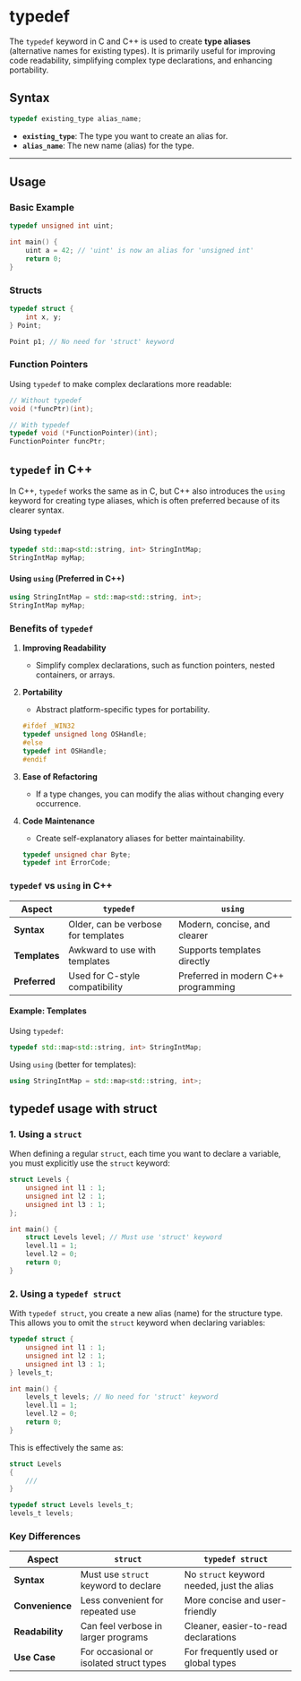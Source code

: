 # typedef
The `typedef` keyword in C and C++ is used to create **type aliases** (alternative names for existing types). It is primarily useful for improving code readability, simplifying complex type declarations, and enhancing portability.

## Syntax
```c
typedef existing_type alias_name;
```

- **`existing_type`**: The type you want to create an alias for.
- **`alias_name`**: The new name (alias) for the type.

---

## Usage

### Basic Example
```c
typedef unsigned int uint;

int main() {
    uint a = 42; // 'uint' is now an alias for 'unsigned int'
    return 0;
}
```

### Structs
```c
typedef struct {
    int x, y;
} Point;

Point p1; // No need for 'struct' keyword
```

### Function Pointers
Using `typedef` to make complex declarations more readable:
```c
// Without typedef
void (*funcPtr)(int);

// With typedef
typedef void (*FunctionPointer)(int);
FunctionPointer funcPtr;
```

## `typedef` in C++

In C++, `typedef` works the same as in C, but C++ also introduces the `using` keyword for creating type aliases, which is often preferred because of its clearer syntax.

#### Using `typedef`
```cpp
typedef std::map<std::string, int> StringIntMap;
StringIntMap myMap;
```

#### Using `using` (Preferred in C++)
```cpp
using StringIntMap = std::map<std::string, int>;
StringIntMap myMap;
```
### Benefits of `typedef`

1. **Improving Readability**
   - Simplify complex declarations, such as function pointers, nested containers, or arrays.

2. **Portability**
   - Abstract platform-specific types for portability.
   ```c
   #ifdef _WIN32
   typedef unsigned long OSHandle;
   #else
   typedef int OSHandle;
   #endif
   ```

3. **Ease of Refactoring**
   - If a type changes, you can modify the alias without changing every occurrence.

4. **Code Maintenance**
   - Create self-explanatory aliases for better maintainability.
   ```c
   typedef unsigned char Byte;
   typedef int ErrorCode;
   ```

### `typedef` vs `using` in C++

| Aspect                  | `typedef`                             | `using`                                |
|-------------------------|----------------------------------------|----------------------------------------|
| **Syntax**              | Older, can be verbose for templates   | Modern, concise, and clearer           |
| **Templates**           | Awkward to use with templates         | Supports templates directly            |
| **Preferred**           | Used for C-style compatibility        | Preferred in modern C++ programming    |

#### Example: Templates
Using `typedef`:
```cpp
typedef std::map<std::string, int> StringIntMap;
```

Using `using` (better for templates):
```cpp
using StringIntMap = std::map<std::string, int>;
```
## typedef usage with struct

### 1. Using a `struct`
When defining a regular `struct`, each time you want to declare a variable, you must explicitly use the `struct` keyword:

```c
struct Levels {
    unsigned int l1 : 1;
    unsigned int l2 : 1;
    unsigned int l3 : 1;
};

int main() {
    struct Levels level; // Must use 'struct' keyword
    level.l1 = 1;
    level.l2 = 0;
    return 0;
}
```

### 2. Using a `typedef struct`
With `typedef struct`, you create a new alias (name) for the structure type. This allows you to omit the `struct` keyword when declaring variables:

```c
typedef struct {
    unsigned int l1 : 1;
    unsigned int l2 : 1;
    unsigned int l3 : 1;
} levels_t;

int main() {
    levels_t levels; // No need for 'struct' keyword
    level.l1 = 1;
    level.l2 = 0;
    return 0;
}
```
This is effectively the same as:
```c
struct Levels 
{
    ///
}

typedef struct Levels levels_t;
levels_t levels;
```

### Key Differences
| Aspect                   | `struct`                                    | `typedef struct`                          |
|--------------------------|---------------------------------------------|-------------------------------------------|
| **Syntax**               | Must use `struct` keyword to declare       | No `struct` keyword needed, just the alias |
| **Convenience**          | Less convenient for repeated use           | More concise and user-friendly            |
| **Readability**          | Can feel verbose in larger programs        | Cleaner, easier-to-read declarations      |
| **Use Case**             | For occasional or isolated struct types    | For frequently used or global types       |